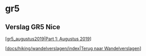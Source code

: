 # gr5

## Verslag GR5 Nice
 

[[gr5_augustus2019|Part 1: Augustus 2019]]

[[docs/hiking/wandelverslagen/index|Terug naar Wandelverslagen]]

[//begin]: # "Autogenerated link references for markdown compatibility"
[gr5_augustus2019|Part 1: Augustus 2019]: gr5_augustus2019 "Part 1: Augustus 2019"
[docs/hiking/wandelverslagen/index|Terug naar Wandelverslagen]: ../index "Wandelverslagen"
[//end]: # "Autogenerated link references"
